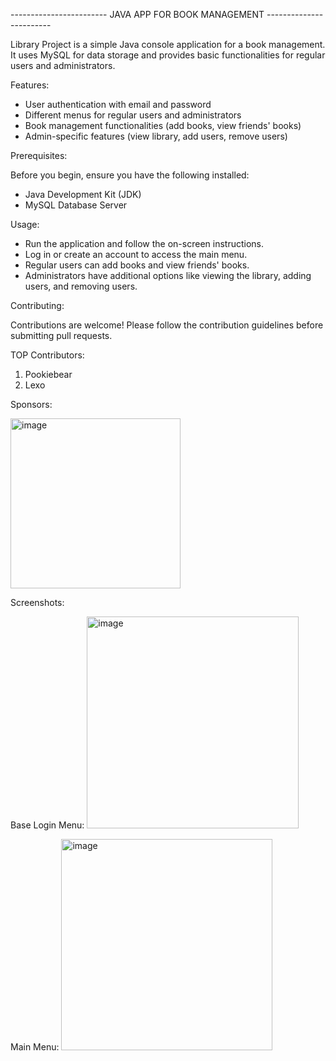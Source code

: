 ------------------------ JAVA APP FOR BOOK MANAGEMENT ------------------------

Library Project is a simple Java console application for a book management. It uses MySQL for data storage and provides basic functionalities for regular users and administrators.

Features:

- User authentication with email and password
- Different menus for regular users and administrators
- Book management functionalities (add books, view friends' books)
- Admin-specific features (view library, add users, remove users)

Prerequisites:

Before you begin, ensure you have the following installed:

- Java Development Kit (JDK)
- MySQL Database Server

Usage:

- Run the application and follow the on-screen instructions.
- Log in or create an account to access the main menu.
- Regular users can add books and view friends' books.
- Administrators have additional options like viewing the library, adding users, and removing users.

Contributing:

Contributions are welcome! Please follow the contribution guidelines before submitting pull requests.

TOP Contributors:

1. Pookiebear
2. Lexo 

Sponsors:

<img width="272" alt="image" src="https://github.com/richter53/LibraryProject/assets/82294079/77a29f4e-9d53-4084-a43c-891d2c4c17b0">



Screenshots:

Base Login Menu:
<img width="339" alt="image" src="https://github.com/richter53/LibraryProject/assets/82294079/0a0730f9-1d5f-4f60-8e2e-85fa4061d5e7">


Main Menu:
<img width="338" alt="image" src="https://github.com/richter53/LibraryProject/assets/82294079/9d290a95-6667-4335-832e-93635ed8e8d4">


